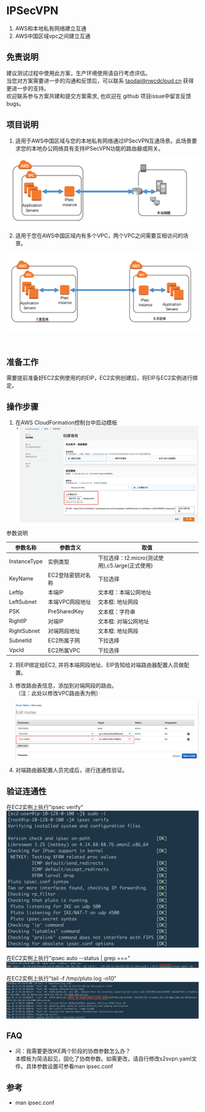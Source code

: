 # IPSecVPN

1. AWS和本地私有网络建立互通
2. AWS中国区域vpc之间建立互通

## 免责说明
建议测试过程中使用此方案，生产环境使用请自行考虑评估。<br>
当您对方案需要进一步的沟通和反馈后，可以联系 taodai@nwcdcloud.cn 获得更进一步的支持。<br>
欢迎联系参与方案共建和提交方案需求, 也欢迎在 github 项目issue中留言反馈bugs。

## 项目说明
1. 适用于AWS中国区域与您的本地私有网络通过IPSecVPN互通场景。此场景要求您的本地办公网络具有支持IPSecVPN功能的路由器或网关。


![Architedcture](images/aws_to_on_perm.png)


2. 适用于您在AWS中国区域内有多个VPC，两个VPC之间需要互相访问的场景。

![Architedcture](images/in_aws.png)

<br>

## 准备工作
需要提前准备好EC2实例使用的的EIP，EC2实例创建后，将EIP与EC2实例进行绑定。

## 操作步骤
 1. 在AWS CloudFormation控制台中启动模板
 ![Architedcture](images/cloudformation.png)

参数说明

参数名称  | 参数含义  | 取值
--------  | -------- | -----
InstanceType | 实例类型 | 下拉选择：t2.micro(测试使用),c5.large(正式使用)
KeyName | EC2登陆密钥对名称 | 下拉选择
LeftIp | 本端IP |  文本框：本端公网地址
LeftSubnet | 本端VPC网段地址 | 文本框: 地址网段
PSK | PreSharedKey | 文本框：字符串
RightIP | 对端IP | 文本框: 对端公网地址
RightSubnet | 对端网段地址 | 文本框: 地址网段
SubnetId   | EC2所属子网 | 下拉选择
VpcId  | EC2所属VPC  | 下拉选择       



 2. 将EIP绑定给EC2, 并将本端网段地址、EIP告知给对端路由器配置人员做配置。

 3. 修改路由表信息，添加到对端网段的路由。<br>
    （注：此处以修改VPC路由表为例）

    ![Routing](images/routetable.png)

 4. 对端路由器配置人员完成后，进行连通性验证。

## 验证连通性

在EC2实例上执行"ipsec verify"
![Architedcture](images/ipsec_verify.png)

在EC2实例上执行"ipsec auto --status | grep ==="
![Architedcture](images/ipsec_status.png)

在EC2实例上执行"tail -f /tmp/pluto.log -n10"
![Architedcture](images/ipsec_logs.png)


## FAQ

  - 问：我需要更改IKE两个阶段的协商参数怎么办？    
    本模板为简洁起见，固化了协商参数。如需更改，请自行修改s2svpn.yaml文件。具体参数设置可参看man ipsec.conf

## 参考
-  man ipsec.conf
